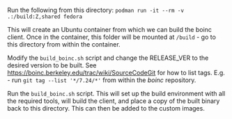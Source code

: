 Run the following from this directory:
`podman run -it --rm -v .:/build:Z,shared fedora`

This will create an Ubuntu container from which we can build the boinc client. Once in the container, this folder will be mounted at `/build` - go to this directory from within the container.

Modify the `build_boinc.sh` script and change the RELEASE_VER to the desired version to be built. See https://boinc.berkeley.edu/trac/wiki/SourceCodeGit for how to list tags. E.g. - run `git tag --list '*/7.24/*'` from within the _boinc_ repository.

Run the `build_boinc.sh` script. This will set up the build environment with all the required tools, will build the client, and place a copy of the built binary back to this directory. This can then be added to the custom images.
